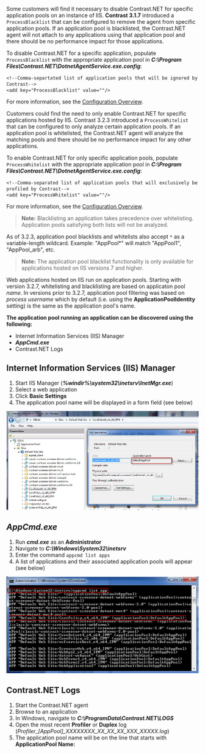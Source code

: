 <!--
title: ".NET Application Pool Filtering"
description: "Information on blacklisting/whitelisting application pools"
tags: "microsoft IIS pooling whitelist blacklist configuration agent installation .Net"
-->

Some customers will find it necessary to disable Contrast.NET for specific application pools on an instance of IIS. **Contrast 3.1.7** introduced a ```ProcessBlacklist``` that can be configured to remove the agent from specific application pools. If an application pool is blacklisted, the Contrast.NET agent will not attach to any applications using that application pool and there should be no performance impact for those applications.

To disable Contrast.NET for a specific application, populate ```ProcessBlacklist``` with the appropriate application pool in ***C:\Program Files\Contrast.NET\DotnetAgentService.exe.config***:

```
<!--Comma-separtated list of application pools that will be ignored by Contrast-->
<add key="ProcessBlacklist" value=""/>
```

For more information, see the [Configuration Overview](installation-netconfig.html#overview).

Customers could find the need to only enable Contrast.NET for specific applications hosted by IIS. Contrast 3.2.3 introduced a ```ProcessWhitelist``` that can be configured to only analyze certain application pools. If an application pool is whitelisted, the Contrast.NET agent will analyze the matching pools and there should be no performance impact for any other applications.

To enable Contrast.NET for only specific application pools, populate ```ProcessWhitelist``` with the appropriate application pool in ***C:\Program Files\Contrast.NET\DotnetAgentService.exe.config***:

```
<!--Comma-separated list of application pools that will exclusively be profiled by Contrast-->
<add key="ProcessWhitelist" value=""/>
```

For more information, see the [Configuration Overview](installation-netconfig.html#overview).

>**Note:** Blacklisting an application takes precedence over whitelisting.  Application pools satisfying both lists will not be analyzed.

As of 3.2.3, application pool blacklists and whitelists also accept ```*``` as a variable-length wildcard.  Example: "AppPool*" will match "AppPool1", "AppPool_arb", etc.

>**Note:** The application pool blacklist functionality is only available for applications hosted on IIS versions 7 and higher.

Web applications hosted on IIS run on application pools. Starting with version 3.2.7, whitelisting and blacklisting are based on applicaton pool *name*.  In versions prior to 3.2.7, application pool filtering was based on *process username* which by default (i.e. using the **ApplicationPoolIdentity** setting) is the same as the application pool's name.

**The application pool running an application can be discovered using the following:**

* Internet Information Services (IIS) Manager
* ***AppCmd.exe***
* Contrast.NET Logs


## Internet Information Services (IIS) Manager

1. Start IIS Manager (***%windir%\system32\inetsrv\InetMgr.exe***)
2. Select a web application
3. Click **Basic Settings**
4. The application pool name will be displayed in a form field (see below)

<a href="assets/images/KB3-e05_1.jpg" rel="lightbox" title="Application Pool Name"><img class="thumbnail" src="assets/images/KB3-e05_1.jpg"/></a>


## ***AppCmd.exe***

1. Run ***cmd.exe*** as an **Administrator**
2. Navigate to ***C:\Windows\System32\inetsrv***
3. Enter the command ```appcmd list apps```
4. A list of applications and their associated application pools will appear (see below)

<a href="assets/images/KB3-e05_2.jpg" rel="lightbox" title="Application List"><img class="thumbnail" src="assets/images/KB3-e05_2.jpg"/></a>


## Contrast.NET Logs

1. Start the Contrast.NET agent
2. Browse to an application
3. In Windows, navigate to ***C:\ProgramData\Contrast.NET\LOGS***
4. Open the most recent **Profiler** or **Duplex** log (*Profiler_[AppPool]_XXXXXXXX_XX_XX_XX_XXX_XXXXX.log*)
5. The application pool name will be on the line that starts with **ApplicationPool Name:** 

